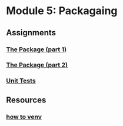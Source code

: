 # Module 5: Packagaing

## Assignments
### [The Package (part 1)](assignments/python_package_part1.md)
### [The Package (part 2)](assignments/python_package_part2.md)
### [Unit Tests](assignments/python_package_unit_tests.md)

## Resources
### [how to venv](resources/virtual_environment_guide.md)
